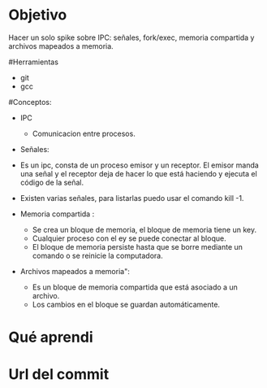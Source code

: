 # Objetivo 

Hacer un solo spike sobre IPC: señales, fork/exec, memoria compartida y archivos mapeados a memoria. 

#Herramientas 
+ git 
+ gcc

#Conceptos:

+ IPC
  + Comunicacion entre procesos. 
  
+ Señales:
 + Es un ipc, consta de un proceso emisor y un receptor.
 El emisor manda una señal y el receptor deja de hacer lo que está haciendo y ejecuta el código de la señal. 
 + Existen varias señales, para listarlas puedo usar el comando kill -1.
 
+ Memoria compartida :
  + Se crea un bloque de memoria, el bloque de memoria tiene un key. 
  + Cualquier proceso con el ey se puede conectar al bloque. 
  + El bloque de memoria persiste hasta que se borre mediante un comando o se reinicie la computadora.

+ Archivos mapeados a memoria":
  + Es un bloque de memoria compartida que está asociado a un archivo. 
  + Los cambios en el bloque se guardan automáticamente.
  
# Qué aprendi 

# Url del commit
